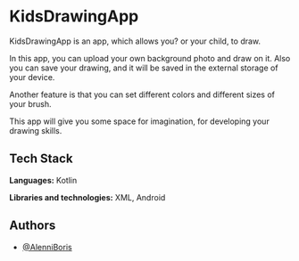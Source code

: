 
# KidsDrawingApp

KidsDrawingApp is an app, which allows you? or your child, to draw.

In this app, you can upload your own background photo and draw on it. Also you can save your drawing, and it will be saved in the external storage of your device. 

Another feature is that you can set different colors and different sizes of your brush.

This app will give you some space for imagination, for developing your drawing skills.






## Tech Stack

**Languages:** Kotlin

**Libraries and technologies:** XML, Android


## Authors

- [@AlenniBoris](https://github.com/AlenniBoris)
